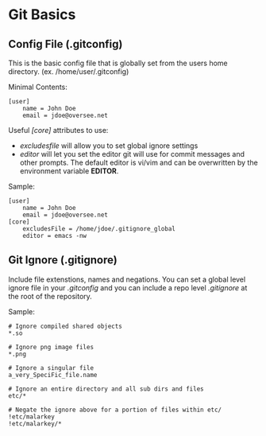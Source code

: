 
Git Basics
==========

Config File (.gitconfig)
--------------------------
This is the basic config file that is globally set from the users home directory. (ex. /home/user/.gitconfig)

Minimal Contents:
```
[user]
	name = John Doe
	email = jdoe@oversee.net
```

Useful *[core]* attributes to use:
- *excludesfile* will allow you to set global ignore settings
- *editor* will let you set the editor git will use for commit messages and other prompts. The default editor is vi/vim and can be overwritten by the environment variable **EDITOR**.


Sample:
```
[user]
	name = John Doe
	email = jdoe@oversee.net
[core]
	excludesFile = /home/jdoe/.gitignore_global
	editor = emacs -nw
```

Git Ignore (.gitignore)
-------------------------
Include file extenstions, names and negations. You can set a global level ignore file in your *.gitconfig* and you can include a repo level *.gitignore* at the root of the repository.

Sample:
```
# Ignore compiled shared objects
*.so

# Ignore png image files
*.png

# Ignore a singular file
a_very_SpeciFic_file.name

# Ignore an entire directory and all sub dirs and files
etc/*

# Negate the ignore above for a portion of files within etc/
!etc/malarkey
!etc/malarkey/*
```

